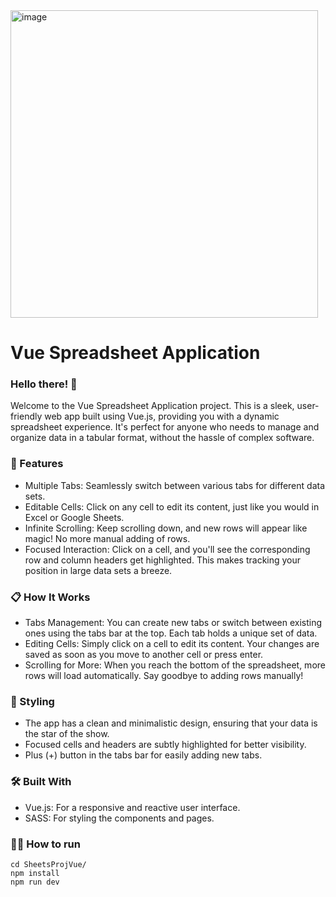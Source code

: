 <img width="492" alt="image" src="https://github.com/davislyu/FrontendSpreadSheetsProj/assets/27707434/d1c4f553-bc29-495f-a1ea-b7c423e3e3e2">

# Vue Spreadsheet Application

### Hello there! 👋 
Welcome to the Vue Spreadsheet Application project. 
This is a sleek, user-friendly web app built using Vue.js, providing you with a dynamic spreadsheet experience. It's perfect for anyone who needs to manage and organize data in a tabular format, without the hassle of complex software.

### 🚀 Features
- Multiple Tabs: Seamlessly switch between various tabs for different data sets.
- Editable Cells: Click on any cell to edit its content, just like you would in Excel or Google Sheets.
- Infinite Scrolling: Keep scrolling down, and new rows will appear like magic! No more manual adding of rows.
- Focused Interaction: Click on a cell, and you'll see the corresponding row and column headers get highlighted. This makes tracking your position in large data sets a breeze.

### 📋 How It Works
- Tabs Management: You can create new tabs or switch between existing ones using the tabs bar at the top. Each tab holds a unique set of data.
- Editing Cells: Simply click on a cell to edit its content. Your changes are saved as soon as you move to another cell or press enter.
- Scrolling for More: When you reach the bottom of the spreadsheet, more rows will load automatically. Say goodbye to adding rows manually!

### 🎨 Styling
- The app has a clean and minimalistic design, ensuring that your data is the star of the show.
- Focused cells and headers are subtly highlighted for better visibility.
- Plus (+) button in the tabs bar for easily adding new tabs.

### 🛠 Built With
- Vue.js: For a responsive and reactive user interface.
- SASS: For styling the components and pages.

### 🏃🏼 How to run
```
cd SheetsProjVue/
npm install
npm run dev 
```
